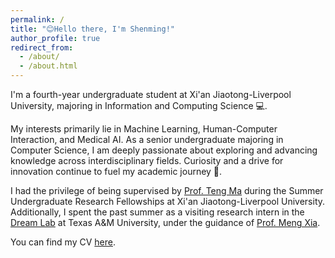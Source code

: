 ```yaml
---
permalink: /
title: "😊Hello there, I'm Shenming!"
author_profile: true
redirect_from: 
  - /about/
  - /about.html
---
```


I'm a fourth-year undergraduate student at Xi'an Jiaotong-Liverpool University, majoring in Information and Computing Science 💻.

My interests primarily lie in Machine Learning, Human-Computer Interaction, and Medical AI. As a senior undergraduate majoring in Computer Science, I am deeply passionate about exploring and advancing knowledge across interdisciplinary fields. Curiosity and a drive for innovation continue to fuel my academic journey 🌟.

I had the privilege of being supervised by [Prof. Teng Ma](https://scholar.xjtlu.edu.cn/en/persons/TengMa) during the Summer Undergraduate Research Fellowships at Xi'an Jiaotong-Liverpool University. Additionally, I spent the past summer as a visiting research intern in the [Dream Lab](https://www.xiameng.org/DreamLab/) at Texas A&M University, under the guidance of [Prof. Meng Xia](https://www.xiameng.org/).

You can find my CV [here](../assets/Curriculum_Vitae.pdf).

